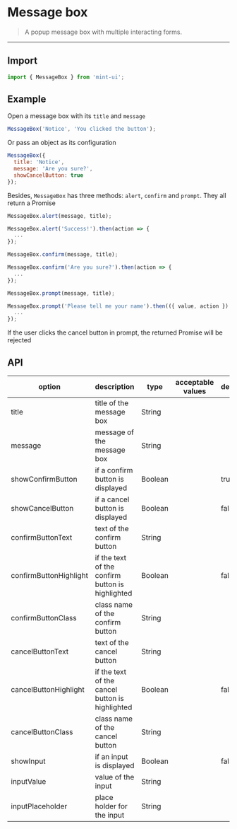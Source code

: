 # Message box

> A popup message box with multiple interacting forms.

-------------
## Import

```javascript
import { MessageBox } from 'mint-ui';
```

## Example

Open a message box with its `title` and `message`

```javascript
MessageBox('Notice', 'You clicked the button');
```

Or pass an object as its configuration

```javascript
MessageBox({
  title: 'Notice',
  message: 'Are you sure?',
  showCancelButton: true
});
```

Besides, `MessageBox` has three methods: `alert`, `confirm` and `prompt`. They all return a Promise
```javascript
MessageBox.alert(message, title);
```
```javascript
MessageBox.alert('Success!').then(action => {
  ...
});
```
```javascript
MessageBox.confirm(message, title);
```
```javascript
MessageBox.confirm('Are you sure?').then(action => {
  ...
});
```
```javascript
MessageBox.prompt(message, title);
```
```javascript
MessageBox.prompt('Please tell me your name').then(({ value, action }) => {
  ...
});
```
If the user clicks the cancel button in prompt, the returned Promise will be rejected

## API
| option | description | type | acceptable values | default |
|------|-------|---------|-------|--------|
| title | title of the message box | String | | |
| message | message of the message box | String | | |
| showConfirmButton | if a confirm button is displayed | Boolean | | true |
| showCancelButton | if a cancel button is displayed | Boolean | | false |
| confirmButtonText | text of the confirm button | String | | |
| confirmButtonHighlight | if the text of the confirm button is highlighted | Boolean | | false |
| confirmButtonClass | class name of the confirm button | String | | |
| cancelButtonText | text of the cancel button | String | | |
| cancelButtonHighlight | if the text of the cancel button is highlighted | Boolean | | false |
| cancelButtonClass | class name of the cancel button | String | | |
| showInput | if an input is displayed | Boolean | | false |
| inputValue | value of the input | String | | |
| inputPlaceholder | place holder for the input | String | | |
